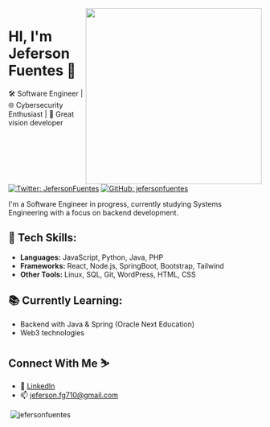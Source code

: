 <img align='right' src="https://i.pinimg.com/originals/33/bd/d7/33bdd73f8ed677ef20a71935341b5c22.gif" width="350" >
<h1>HI, I'm Jeferson Fuentes 👋 </h1> 
  
🛠️ Software Engineer | 🌐 Cybersecurity Enthusiast | 💎 Great vision developer


[![Twitter: JefersonFuentes](https://img.shields.io/twitter/follow/jefersonfuentes?style=social&color=black)](https://twitter.com/fuentesgja)
[![GitHub: jefersonfuentes](https://img.shields.io/github/followers/jefersonfuentes?label=follow&style=social&color=black)](https://github.com/jefersonfuentes)

I'm a Software Engineer in progress, currently studying Systems Engineering with a focus on backend development.

## 🚀 Tech Skills:
- **Languages:** JavaScript, Python, Java, PHP  
- **Frameworks:** React, Node.js, SpringBoot, Bootstrap, Tailwind
- **Other Tools:** Linux, SQL, Git, WordPress, HTML, CSS  

## 📚 Currently Learning:
- Backend with Java & Spring (Oracle Next Education)
- Web3 technologies

## Connect With Me ⛷️

- 💼 [LinkedIn](https://www.linkedin.com/in/jefersonfg/)  
- 📫 jeferson.fg710@gmail.com

<p>&nbsp;<img align="center" src="https://github-readme-stats.vercel.app/api?username=jefersonfuentes&show_icons=true&locale=en" alt="jefersonfuentes" /></p>
